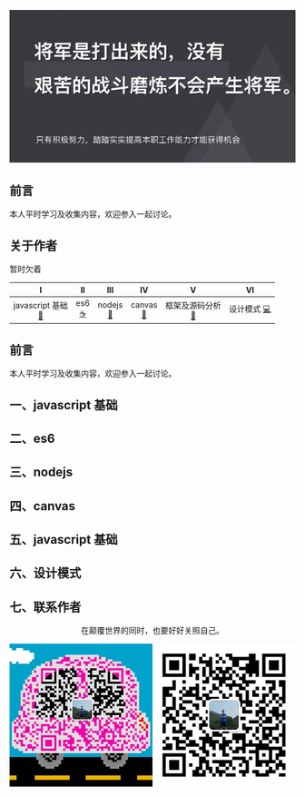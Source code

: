 ![image](./img/timg.jpg)
<br>

## 前言

本人平时学习及收集内容，欢迎参入一起讨论。

## 关于作者

暂时欠着

|                      I                       |          II           |             III             |             IV              |                     V                      | Ⅵ                          |
| :------------------------------------------: | :-------------------: | :-------------------------: | :-------------------------: | :----------------------------------------: | -------------------------- |
| javascript 基础<br />[📝](#一javascript基础) | es6<br/>[☕️](#二es6) | nodejs<br />[🐍](#三nodejs) | canvas<br />[🔗](#四canvas) | 框架及源码分析<br/>[💾](#五框架及源码分析) | 设计模式 [💻](#六设计模式) |

## 前言

本人平时学习及收集内容，欢迎参入一起讨论。

## 一、javascript 基础

## 二、es6

## 三、nodejs

## 四、canvas

## 五、javascript 基础

## 六、设计模式

## 七、联系作者

<div align="center">
    <p>
        在颠覆世界的同时，也要好好关照自己。
    </p>
    <img src="./img/contact.png" />
</div>

